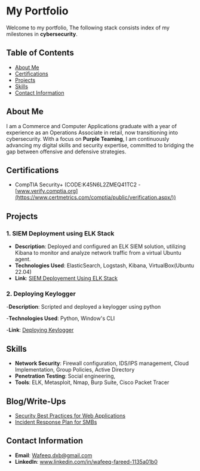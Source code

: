 # My Portfolio #
Welcome to my portfolio, The following stack consists index of my milestones in <b>cybersecurity</b>.
## Table of Contents
- [About Me](#about-me)
- [Certifications](#certifications)
- [Projects](#projects)
- [Skills](#skills)
- [Contact Information](#contact-information)

## About Me
I am a Commerce and Computer Applications graduate with a year of experience as an Operations Associate in retail, now transitioning into cybersecurity. With a focus on <b>Purple Teaming</b>, I am continuously advancing my digital skills and security expertise, committed to bridging the gap between offensive and defensive strategies.
## Certifications
- CompTIA Security+ (CODE:K45N6L2ZMEQ41TC2 - [www.verify.comptia.org](https://www.certmetrics.com/comptia/public/verification.aspx/))

## Projects

### 1. SIEM Deployment using ELK Stack
- **Description**: Deployed and configured an ELK SIEM solution, utilizing Kibana to monitor and analyze network traffic from a virtual Ubuntu agent.
- **Technologies Used**: ElasticSearch, Logstash, Kibana, VirtualBox(Ubuntu 22.04)
- **Link**: [SIEM Deployement Using ELK Stack](https://github.com/Wafeeq-Fareed/Wafeeq-Fareed/blob/b47db64fd3d27bf244a67284ec532b2e171c59f6/SIEM%20DEPLOYMENT.md)

### 2. Deploying Keylogger
-**Description**: Scripted and deployed a keylogger using python

-**Technologies Used**: Python, Window's CLI

-**Link**: [Deploying Keylogger](https://github.com/Wafeeq-Fareed/Wafeeq-Fareed/blob/main/Deploying%20KeyLogger.md)

## Skills
- **Network Security**: Firewall configuration, IDS/IPS management, Cloud Implementation, Group Policies, Active Directory
- **Penetration Testing**: Social engineering, 
- **Tools**: ELK, Metasploit, Nmap, Burp Suite, Cisco Packet Tracer

## Blog/Write-Ups
- [Security Best Practices for Web Applications](https://medium.com/@username/security-best-practices)
- [Incident Response Plan for SMBs](https://medium.com/@username/incident-response-plan)

## Contact Information
- **Email**: Wafeeq.dxb@gmail.com
- **LinkedIn**: www.linkedin.com/in/wafeeq-fareed-1135a01b0

<!---
Wafeeq-Fareed/Wafeeq-Fareed is a ✨ special ✨ repository because its `README.md` (this file) appears on your GitHub profile.
You can click the Preview link to take a look at your changes.
--->
